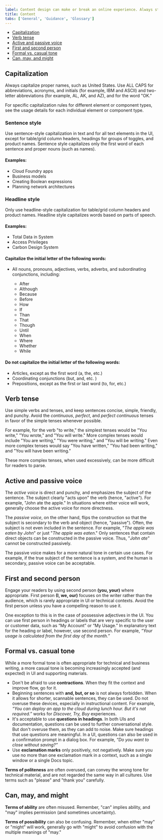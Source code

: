 ```yaml
---
label: Content design can make or break an online experience. Always strive for writing that is clear, concise, and on-brand.
title: Content
tabs: ['General', 'Guidance', 'Glossary']
---
```


<anchor-links>
<ul>
    <li><a href="#capitalization">Capitalization</a></li>
    <li><a href="#verb-tense">Verb tense</a></li>
    <li><a href="#active-and-passive-voice">Active and passive voice</a></li>
    <li><a href="#first-and-second-person">First and second person</a></li>
    <li><a href="#formal-vs-casual-tone">Formal vs. casual tone</a></li>
    <li><a href="#can-may-and-might">Can, may, and might</a></li>
</ul>
</anchor-links>

## Capitalization

Always capitalize proper names, such as United States. Use ALL CAPS for abbreviations, acronyms, and initials (for example, IBM and ASCII) and two-letter abbreviations (for example, AL, AK, and AZ), and for the word "OK."

For specific capitalization rules for different element or component types, see the usage details for each individual element or component type.

### Sentence style

Use sentence-style capitalization in text and for all text elements in the UI, except for table/grid column headers, headings for groups of toggles, and product names. Sentence style capitalizes only the first word of each sentence and proper nouns (such as names).

#### Examples:

- Cloud Foundry apps
- Business models
- Creating Boolean expressions
- Planning network architectures

### Headline style

Only use headline-style capitalization for table/grid column headers and product names. Headline style capitalizes words based on parts of speech.

#### Examples:

- Total Data in System
- Access Privileges
- Carbon Design System

#### Capitalize the initial letter of the following words:

- All nouns, pronouns, adjectives, verbs, adverbs, and subordinating conjunctions, including:

  - After
  - Although
  - Because
  - Before
  - How
  - If
  - Than
  - That
  - Though
  - Until
  - When
  - Where
  - Whether
  - While

#### Do not capitalize the initial letter of the following words:

- Articles, except as the first word (a, the, etc.)
- Coordinating conjunctions (but, and, etc. )
- Prepositions, except as the first or last word (to, for, etc.)

## Verb tense

Use simple verbs and tenses, and keep sentences concise, simple, friendly, and punchy. Avoid the _continuous_, _perfect_, and _perfect continuous_ tenses in favor of the simple tenses whenever possible. 

For example, for the verb "to write," the simplest tenses would be "You write," "You wrote," and "You will write." More complex tenses would include "You are writing," "You were writing," and "You will be writing." Even more complex tenses would say "You have written," "You had been writing," and "You will have been writing." 

These more complex tenses, when used excessively, can be more difficult for readers to parse.

<grid-wrapper col_lg="8" flex="true">
    <do-dont-example correct=true label="Do: use simple future tenses." text='The API will return a promise.'></do-dont-example>
    <do-dont-example label="Don't: use complex future tenses when simple ones will suffice." text='The API will be returning a promise.'></do-dont-example>
</grid-wrapper>
<grid-wrapper col_lg="8" flex="true">
    <do-dont-example correct=true label="Do: use simple past tenses." text='The API exceeded its limit.'></do-dont-example>
    <do-dont-example label="Don't: use complex past tenses when simple ones will suffice." text='The API has exceeded its limit.'></do-dont-example>
</grid-wrapper>

## Active and passive voice

The _active voice_ is direct and punchy, and emphasizes the subject of the sentence. The subject clearly "acts upon" the verb (hence, "active"). For example, "John ate the apple." In situations where either voice will work, generally choose the active voice for more directness.

<grid-wrapper col_lg="8" flex="true">
    <do-dont-example correct=true label="Do: use active voice when appropriate." text='Next, the admin configures access privileges.'></do-dont-example>
    <do-dont-example label="Don't: use passive voice when active voice will suffice." text='Next, access privileges are configured by the admin.'></do-dont-example>
</grid-wrapper>

The _passive voice_, on the other hand, flips the construction so that the subject is secondary to the verb and object (hence, "passive"). Often, the subject is not even included in the sentence. For example, "_The apple was eaten by John_" or just "_The apple was eaten_." Only sentences that contain direct objects can be constructed in the passive voice. Thus, "_John ate_" cannot be constructed passively.

 The passive voice makes for a more natural tone in certain use cases. For example, if the true subject of the sentence is a system, and the human is secondary, passive voice can be acceptable.  

<grid-wrapper col_lg="8" flex="true">
    <do-dont-example correct=true label="Do: use passive voice when appropriate." text='The database needs to be rebooted.'></do-dont-example>
    <do-dont-example label="Don't: use active voice when passive voice is more appropriate." text='Someone needs to reboot the database.'></do-dont-example>
</grid-wrapper>

## First and second person

Engage your readers by using second person **(you, your)** where appropriate. First person **(I, we, our)** focuses on the writer rather than the audience, which is rarely appropriate in UI or technical contexts. Avoid the first person unless you have a compelling reason to use it.

One exception to this is in the case of possessive adjectives in the UI. You can use first person in headings or labels that are very specific to the user or customer data, such as “My Account” or “My Usage.” In explanatory text for the heading or label, however, use second person. For example, _“Your usage is calculated from the first day of the month.”_

## Formal vs. casual tone

While a more formal tone is often appropriate for technical and business writing, a more casual tone is becoming increasingly accepted (and expected) in UI and supporting materials.

- Don't be afraid to use **contractions**. When they fit the context and improve flow, go for it.
- Beginning sentences with **and, but, or so** is not always forbidden. When it allows for shorter, scannable sentences, they can be used. Do not overuse these devices, especially in instructional content. For example, _“You can deploy an app to the cloud during lunch hour. But it's not required.”_ works for _Discover, Try, Buy_ experiences.
- It's acceptable to use **questions in headings**. In both UIs and documentation, questions can be used to further conversational style. But don't overuse them, as they can add to noise. Make sure headings that use questions are meaningful. In a UI, questions can also be used in a confirmation prompt in a dialog box. For example, _“Do you want to close without saving?”_
- Use **exclamation marks** only positively, not negatively. Make sure you use no more than one exclamation mark in a context, such as a single window or a single Docs topic.

<grid-wrapper col_lg="8" flex="true">
    <do-dont-example correct=true label="Do: use exclamation points for positive messages." text='Your IBM Cloud account is ready!'></do-dont-example>
    <do-dont-example label="Don't: use exclamation points for negative messages" text='You have reached your usage limit!!'></do-dont-example>
</grid-wrapper>

**Terms of politeness** are often overused, can convey the wrong tone for technical material, and are not regarded the same way in all cultures. Use terms such as "please" and "thank you" carefully.

<grid-wrapper col_lg="8" flex="true">
    <do-dont-example correct=true description='Do: Use terms of politeness in a UI only when the user is being inconvenienced.' text='Indexing might take a few minutes. Please wait.'></do-dont-example>
    <do-dont-example description="Don't: Use terms of politeness superfluously." text='Please create a subscription account to get full access to the catalog.'></do-dont-example>
</grid-wrapper>

## Can, may, and might

**Terms of ability** are often misused. Remember, "can" implies ability, and "may" implies permission (and sometimes uncertainty).

<grid-wrapper col_lg="8" flex="true">
    <do-dont-example correct=true label="Do: use 'can' to express ability." text='You can use the command line interface to update your app.'></do-dont-example>
    <do-dont-example label="Don't: use 'may' when you mean 'can.'" text='You may use the command line interface to update your app.'></do-dont-example>
</grid-wrapper>

**Terms of possibility** can also be confusing. Remember, when either "may" or "might" will work, generally go with "might" to avoid confusion with the multiple meanings of "may."

<grid-wrapper col_lg="8" flex="true">
    <do-dont-example correct=true label="Do: use 'might' to clarify possibility." text='You might need more advanced features when integrating with another app.'></do-dont-example>
    <do-dont-example label="Don't: use 'may' when 'might' will work." text='You may need more advanced features when integrating with another app.'></do-dont-example>
</grid-wrapper>
